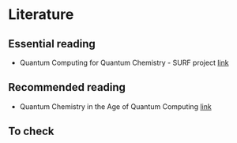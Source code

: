# Literature

## Essential reading
- Quantum Computing for Quantum Chemistry - SURF project [link](https://www.surf.nl/en/quantum-computing-for-quantum-chemistry-qc4qc)

## Recommended reading
- Quantum Chemistry in the Age of Quantum Computing [link](https://doi.org/10.1021/acs.chemrev.8b00803)


## To check
